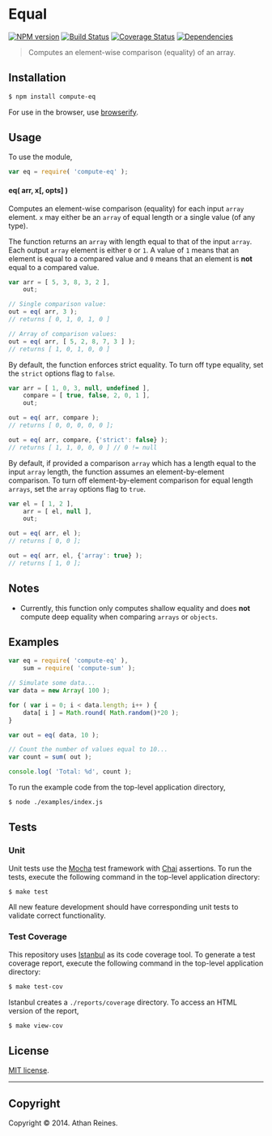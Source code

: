 Equal
===
[![NPM version][npm-image]][npm-url] [![Build Status][travis-image]][travis-url] [![Coverage Status][coveralls-image]][coveralls-url] [![Dependencies][dependencies-image]][dependencies-url]

> Computes an element-wise comparison (equality) of an array.


## Installation

``` bash
$ npm install compute-eq
```

For use in the browser, use [browserify](https://github.com/substack/node-browserify).


## Usage

To use the module,

``` javascript
var eq = require( 'compute-eq' );
```

#### eq( arr, x[, opts] )

Computes an element-wise comparison (equality) for each input `array` element. `x` may either be an `array` of equal length or a single value (of any type).

The function returns an `array` with length equal to that of the input `array`. Each output `array` element is either `0` or `1`. A value of `1` means that an element is equal to a compared value and `0` means that an element is __not__ equal to a compared value.

``` javascript
var arr = [ 5, 3, 8, 3, 2 ],
	out;

// Single comparison value:
out = eq( arr, 3 );
// returns [ 0, 1, 0, 1, 0 ]

// Array of comparison values:
out = eq( arr, [ 5, 2, 8, 7, 3 ] );
// returns [ 1, 0, 1, 0, 0 ]
```

By default, the function enforces strict equality. To turn off type equality, set the `strict` options flag to `false`.

``` javascript
var arr = [ 1, 0, 3, null, undefined ],
	compare = [ true, false, 2, 0, 1 ],
	out;

out = eq( arr, compare );
// returns [ 0, 0, 0, 0, 0 ];

out = eq( arr, compare, {'strict': false} );
// returns [ 1, 1, 0, 0, 0 ] // 0 != null
```

By default, if provided a comparison `array` which has a length equal to the input `array` length, the function assumes an element-by-element comparison. To turn off element-by-element comparison for equal length `arrays`, set the `array` options flag to `true`.

``` javascript
var el = [ 1, 2 ],
	arr = [ el, null ],
	out;

out = eq( arr, el );
// returns [ 0, 0 ];

out = eq( arr, el, {'array': true} );
// returns [ 1, 0 ];
```




## Notes

*	Currently, this function only computes shallow equality and does __not__ compute deep equality when comparing `arrays` or `objects`.


## Examples

``` javascript
var eq = require( 'compute-eq' ),
	sum = require( 'compute-sum' );

// Simulate some data...
var data = new Array( 100 );

for ( var i = 0; i < data.length; i++ ) {
	data[ i ] = Math.round( Math.random()*20 );
}

var out = eq( data, 10 );

// Count the number of values equal to 10...
var count = sum( out );

console.log( 'Total: %d', count );
```

To run the example code from the top-level application directory,

``` bash
$ node ./examples/index.js
```


## Tests

### Unit

Unit tests use the [Mocha](http://mochajs.org/) test framework with [Chai](http://chaijs.com) assertions. To run the tests, execute the following command in the top-level application directory:

``` bash
$ make test
```

All new feature development should have corresponding unit tests to validate correct functionality.


### Test Coverage

This repository uses [Istanbul](https://github.com/gotwarlost/istanbul) as its code coverage tool. To generate a test coverage report, execute the following command in the top-level application directory:

``` bash
$ make test-cov
```

Istanbul creates a `./reports/coverage` directory. To access an HTML version of the report,

``` bash
$ make view-cov
```


## License

[MIT license](http://opensource.org/licenses/MIT). 


---
## Copyright

Copyright &copy; 2014. Athan Reines.


[npm-image]: http://img.shields.io/npm/v/compute-eq.svg
[npm-url]: https://npmjs.org/package/compute-eq

[travis-image]: http://img.shields.io/travis/compute-io/eq/master.svg
[travis-url]: https://travis-ci.org/compute-io/eq

[coveralls-image]: https://img.shields.io/coveralls/compute-io/eq/master.svg
[coveralls-url]: https://coveralls.io/r/compute-io/eq?branch=master

[dependencies-image]: http://img.shields.io/david/compute-io/eq.svg
[dependencies-url]: https://david-dm.org/compute-io/eq

[dev-dependencies-image]: http://img.shields.io/david/dev/compute-io/eq.svg
[dev-dependencies-url]: https://david-dm.org/dev/compute-io/eq

[github-issues-image]: http://img.shields.io/github/issues/compute-io/eq.svg
[github-issues-url]: https://github.com/compute-io/eq/issues
